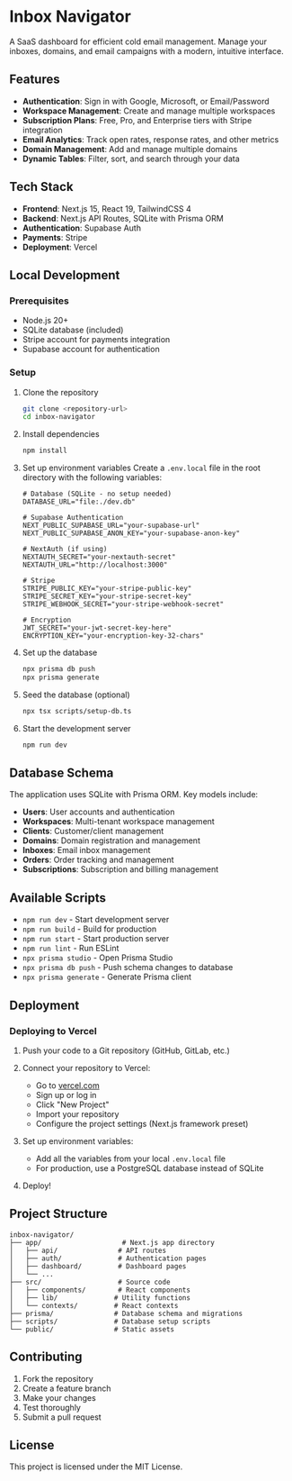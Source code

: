 # Inbox Navigator

A SaaS dashboard for efficient cold email management. Manage your inboxes, domains, and email campaigns with a modern, intuitive interface.

## Features

- **Authentication**: Sign in with Google, Microsoft, or Email/Password
- **Workspace Management**: Create and manage multiple workspaces
- **Subscription Plans**: Free, Pro, and Enterprise tiers with Stripe integration
- **Email Analytics**: Track open rates, response rates, and other metrics
- **Domain Management**: Add and manage multiple domains
- **Dynamic Tables**: Filter, sort, and search through your data

## Tech Stack

- **Frontend**: Next.js 15, React 19, TailwindCSS 4
- **Backend**: Next.js API Routes, SQLite with Prisma ORM
- **Authentication**: Supabase Auth
- **Payments**: Stripe
- **Deployment**: Vercel

## Local Development

### Prerequisites

- Node.js 20+
- SQLite database (included)
- Stripe account for payments integration
- Supabase account for authentication

### Setup

1. Clone the repository
   ```bash
   git clone <repository-url>
   cd inbox-navigator
   ```

2. Install dependencies
   ```bash
   npm install
   ```

3. Set up environment variables
   Create a `.env.local` file in the root directory with the following variables:
   ```env
   # Database (SQLite - no setup needed)
   DATABASE_URL="file:./dev.db"

   # Supabase Authentication
   NEXT_PUBLIC_SUPABASE_URL="your-supabase-url"
   NEXT_PUBLIC_SUPABASE_ANON_KEY="your-supabase-anon-key"

   # NextAuth (if using)
   NEXTAUTH_SECRET="your-nextauth-secret"
   NEXTAUTH_URL="http://localhost:3000"

   # Stripe
   STRIPE_PUBLIC_KEY="your-stripe-public-key"
   STRIPE_SECRET_KEY="your-stripe-secret-key"
   STRIPE_WEBHOOK_SECRET="your-stripe-webhook-secret"

   # Encryption
   JWT_SECRET="your-jwt-secret-key-here"
   ENCRYPTION_KEY="your-encryption-key-32-chars"
   ```

4. Set up the database
   ```bash
   npx prisma db push
   npx prisma generate
   ```

5. Seed the database (optional)
   ```bash
   npx tsx scripts/setup-db.ts
   ```

6. Start the development server
   ```bash
   npm run dev
   ```

## Database Schema

The application uses SQLite with Prisma ORM. Key models include:

- **Users**: User accounts and authentication
- **Workspaces**: Multi-tenant workspace management
- **Clients**: Customer/client management
- **Domains**: Domain registration and management
- **Inboxes**: Email inbox management
- **Orders**: Order tracking and management
- **Subscriptions**: Subscription and billing management

## Available Scripts

- `npm run dev` - Start development server
- `npm run build` - Build for production
- `npm run start` - Start production server
- `npm run lint` - Run ESLint
- `npx prisma studio` - Open Prisma Studio
- `npx prisma db push` - Push schema changes to database
- `npx prisma generate` - Generate Prisma client

## Deployment

### Deploying to Vercel

1. Push your code to a Git repository (GitHub, GitLab, etc.)

2. Connect your repository to Vercel:
   - Go to [vercel.com](https://vercel.com)
   - Sign up or log in
   - Click "New Project"
   - Import your repository
   - Configure the project settings (Next.js framework preset)

3. Set up environment variables:
   - Add all the variables from your local `.env.local` file
   - For production, use a PostgreSQL database instead of SQLite

4. Deploy!

## Project Structure

```
inbox-navigator/
├── app/                    # Next.js app directory
│   ├── api/               # API routes
│   ├── auth/              # Authentication pages
│   ├── dashboard/         # Dashboard pages
│   └── ...
├── src/                   # Source code
│   ├── components/        # React components
│   ├── lib/              # Utility functions
│   └── contexts/         # React contexts
├── prisma/               # Database schema and migrations
├── scripts/              # Database setup scripts
└── public/               # Static assets
```

## Contributing

1. Fork the repository
2. Create a feature branch
3. Make your changes
4. Test thoroughly
5. Submit a pull request

## License

This project is licensed under the MIT License.